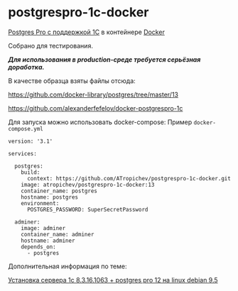 # postgrespro-1c-docker
[Postgres Pro с поддержкой 1С](https://postgrespro.ru/products/1c) в контейнере [Docker](https://www.docker.com/)

Собрано для тестирования. 

***Для использования в production-среде требуется серьёзная доработка.***

В качестве образца взяты файлы отсюда:

https://github.com/docker-library/postgres/tree/master/13

https://github.com/alexanderfefelov/docker-postgrespro-1c

Для запуска можно использовать docker-compose:
Пример `docker-compose.yml`
```
version: '3.1'

services:

  postgres:
    build:
      context: https://github.com/ATropichev/postgrespro-1c-docker.git
    image: atropichev/postgrespro-1c-docker:13
    container_name: postgres
    hostname: postgres
    environment:
      POSTGRES_PASSWORD: SuperSecretPassword

  adminer:
    image: adminer
    container_name: adminer
    hostname: adminer
    depends_on:
      - postgres
```
Дополнительная информация по теме:

[Установка сервера 1с 8.3.16.1063 + postgres pro 12 на linux debian 9.5](http://linux-bash.ru/menusistem/120-1cpostgresprodebian.html)
